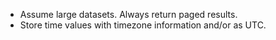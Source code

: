 * Assume large datasets. Always return paged results.
* Store time values with timezone information and/or as UTC.
